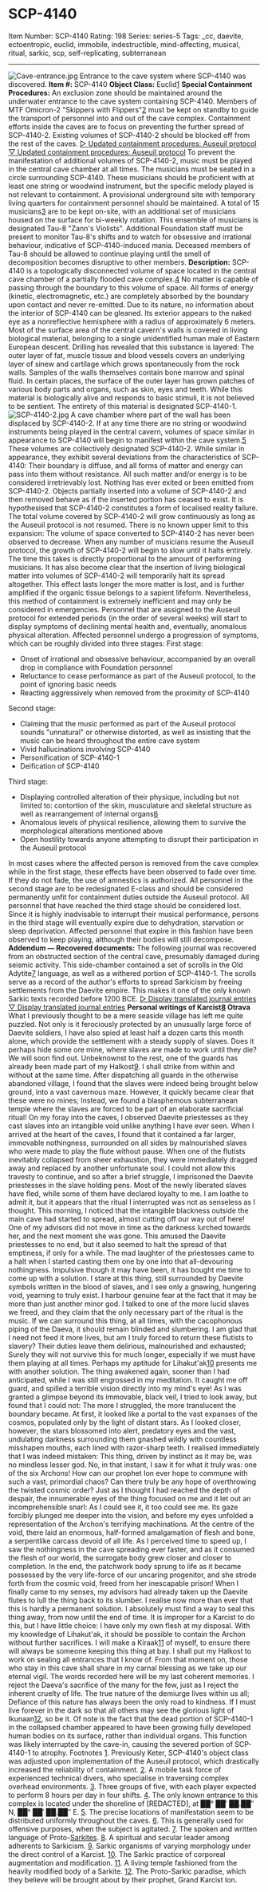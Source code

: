 # SCP-4140
Item Number: SCP-4140
Rating: 198
Series: series-5
Tags: _cc, daevite, ectoentropic, euclid, immobile, indestructible, mind-affecting, musical, ritual, sarkic, scp, self-replicating, subterranean

---

![Cave-entrance.jpg](https://scp-wiki.wdfiles.com/local--files/scp-4140/Cave-entrance.jpg)
Entrance to the cave system where SCP-4140 was discovered.
**Item #:** SCP-4140
**Object Class:** Euclid[1](javascript:;)
**Special Containment Procedures:** An exclusion zone should be maintained around the underwater entrance to the cave system containing SCP-4140. Members of MTF Omicron-2 "Skippers with Flippers"[2](javascript:;) must be kept on standby to guide the transport of personnel into and out of the cave complex. Containment efforts inside the caves are to focus on preventing the further spread of SCP-4140-2. Existing volumes of SCP-4140-2 should be blocked off from the rest of the caves.
[▷ Updated containment procedures: Auseuil protocol](javascript:;)
[▽ Updated containment procedures: Auseuil protocol](javascript:;)
To prevent the manifestation of additional volumes of SCP-4140-2, music must be played in the central cave chamber at all times. The musicians must be seated in a circle surrounding SCP-4140. These musicians should be proficient with at least one string or woodwind instrument, but the specific melody played is not relevant to containment.
A provisional underground site with temporary living quarters for containment personnel should be maintained. A total of 15 musicians[3](javascript:;) are to be kept on-site, with an additional set of musicians housed on the surface for bi-weekly rotation. This ensemble of musicians is designated Tau-8 "Zann's Violists". Additional Foundation staff must be present to monitor Tau-8's shifts and to watch for obsessive and irrational behaviour, indicative of SCP-4140-induced mania.
Deceased members of Tau-8 should be allowed to continue playing until the smell of decomposition becomes disruptive to other members.
**Description:** SCP-4140 is a topologically disconnected volume of space located in the central cave chamber of a partially flooded cave complex.[4](javascript:;) No matter is capable of passing through the boundary to this volume of space. All forms of energy (kinetic, electromagnetic, etc.) are completely absorbed by the boundary upon contact and never re-emitted. Due to its nature, no information about the interior of SCP-4140 can be gleaned. Its exterior appears to the naked eye as a nonreflective hemisphere with a radius of approximately 6 meters.
Most of the surface area of the central cavern's walls is covered in living biological material, belonging to a single unidentified human male of Eastern European descent. Drilling has revealed that this substance is layered: The outer layer of fat, muscle tissue and blood vessels covers an underlying layer of sinew and cartilage which grows spontaneously from the rock walls. Samples of the walls themselves contain bone marrow and spinal fluid. In certain places, the surface of the outer layer has grown patches of various body parts and organs, such as skin, eyes and teeth. While this material is biologically alive and responds to basic stimuli, it is not believed to be sentient. The entirety of this material is designated SCP-4140-1.
![SCP-4140-2.jpg](https://scp-wiki.wdfiles.com/local--files/scp-4140/SCP-4140-2.jpg)
A cave chamber where part of the wall has been displaced by SCP-4140-2.
If at any time there are no string or woodwind instruments being played in the central cavern, volumes of space similar in appearance to SCP-4140 will begin to manifest within the cave system.[5](javascript:;) These volumes are collectively designated SCP-4140-2. While similar in appearance, they exhibit several deviations from the characteristics of SCP-4140: Their boundary is diffuse, and all forms of matter and energy can pass into them without resistance. All such matter and/or energy is to be considered irretrievably lost. Nothing has ever exited or been emitted from SCP-4140-2. Objects partially inserted into a volume of SCP-4140-2 and then removed behave as if the inserted portion has ceased to exist. It is hypothesised that SCP-4140-2 constitutes a form of localised reality failure.
The total volume covered by SCP-4140-2 will grow continuously as long as the Auseuil protocol is not resumed. There is no known upper limit to this expansion: The volume of space converted to SCP-4140-2 has never been observed to decrease. When any number of musicians resume the Auseuil protocol, the growth of SCP-4140-2 will begin to slow until it halts entirely. The time this takes is directly proportional to the amount of performing musicians.
It has also become clear that the insertion of living biological matter into volumes of SCP-4140-2 will temporarily halt its spread altogether. This effect lasts longer the more matter is lost, and is further amplified if the organic tissue belongs to a sapient lifeform. Nevertheless, this method of containment is extremely inefficient and may only be considered in emergencies.
Personnel that are assigned to the Auseuil protocol for extended periods (in the order of several weeks) will start to display symptoms of declining mental health and, eventually, anomalous physical alteration. Affected personnel undergo a progression of symptoms, which can be roughly divided into three stages:
First stage:
  * Onset of irrational and obsessive behaviour, accompanied by an overall drop in compliance with Foundation personnel
  * Reluctance to cease performance as part of the Auseuil protocol, to the point of ignoring basic needs
  * Reacting aggressively when removed from the proximity of SCP-4140

Second stage:
  * Claiming that the music performed as part of the Auseuil protocol sounds "unnatural" or otherwise distorted, as well as insisting that the music can be heard throughout the entire cave system
  * Vivid hallucinations involving SCP-4140
  * Personification of SCP-4140-1
  * Deification of SCP-4140

Third stage:
  * Displaying controlled alteration of their physique, including but not limited to: contortion of the skin, musculature and skeletal structure as well as rearrangement of internal organs[6](javascript:;)
  * Anomalous levels of physical resilience, allowing them to survive the morphological alterations mentioned above
  * Open hostility towards anyone attempting to disrupt their participation in the Auseuil protocol

In most cases where the affected person is removed from the cave complex while in the first stage, these effects have been observed to fade over time. If they do not fade, the use of amnestics is authorized. All personnel in the second stage are to be redesignated E-class and should be considered permanently unfit for containment duties outside the Auseuil protocol. All personnel that have reached the third stage should be considered lost.
Since it is highly inadvisable to interrupt their musical performance, persons in the third stage will eventually expire due to dehydration, starvation or sleep deprivation. Affected personnel that expire in this fashion have been observed to keep playing, although their bodies will still decompose.
**Addendum — Recovered documents:** The following journal was recovered from an obstructed section of the central cave, presumably damaged during seismic activity. This side-chamber contained a set of scrolls in the Old Adytite[7](javascript:;) language, as well as a withered portion of SCP-4140-1. The scrolls serve as a record of the author's efforts to spread Sarkicism by freeing settlements from the Daevite empire. This makes it one of the only known Sarkic texts recorded before 1200 BCE.
[▷ Display translated journal entries](javascript:;)
[▽ Display translated journal entries](javascript:;)
**Personal writings of Karcist[8](javascript:;) Otrava**
What I previously thought to be a mere seaside village has left me quite puzzled. Not only is it ferociously protected by an unusually large force of Daevite soldiers, I have also spied at least half a dozen carts this month alone, which provide the settlement with a steady supply of slaves. Does it perhaps hide some ore mine, where slaves are made to work until they die? We will soon find out. Unbeknownst to the rest, one of the guards has already been made part of my Halkost[9](javascript:;). I shall strike from within and without at the same time.
After dispatching all guards in the otherwise abandoned village, I found that the slaves were indeed being brought below ground, into a vast cavernous maze. However, it quickly became clear that these were no mines; Instead, we found a blasphemous subterranean temple where the slaves are forced to be part of an elaborate sacrificial ritual! On my foray into the caves, I observed Daevite priestesses as they cast slaves into an intangible void unlike anything I have ever seen. When I arrived at the heart of the caves, I found that it contained a far larger, immovable nothingness, surrounded on all sides by malnourished slaves who were made to play the flute without pause. When one of the flutists inevitably collapsed from sheer exhaustion, they were immediately dragged away and replaced by another unfortunate soul. I could not allow this travesty to continue, and so after a brief struggle, I imprisoned the Daevite priestesses in the slave holding pens. Most of the newly liberated slaves have fled, while some of them have declared loyalty to me.
I am loathe to admit it, but it appears that the ritual I interrupted was not as senseless as I thought. This morning, I noticed that the intangible blackness outside the main cave had started to spread, almost cutting off our way out of here! One of my advisors did not move in time as the darkness lurched towards her, and the next moment she was gone. This amused the Daevite priestesses to no end, but it also seemed to halt the spread of that emptiness, if only for a while. The mad laughter of the priestesses came to a halt when I started casting them one by one into that all-devouring nothingness. Impulsive though it may have been, it has bought me time to come up with a solution.
I stare at this thing, still surrounded by Daevite symbols written in the blood of slaves, and I see only a gnawing, hungering void, yearning to truly exist. I harbour genuine fear at the fact that it may be more than just another minor god. I talked to one of the more lucid slaves we freed, and they claim that the only necessary part of the ritual is the music. If we can surround this thing, at all times, with the cacophonous piping of the Daeva, it should remain blinded and slumbering. I am glad that I need not feed it more lives, but am I truly forced to return these flutists to slavery? Their duties leave them delirious, malnourished and exhausted; Surely they will not survive this for much longer, especially if we must have them playing at all times. Perhaps my aptitude for Lihakut'ak[10](javascript:;) presents me with another solution.
The thing awakened again, sooner than I had anticipated, while I was still engrossed in my meditation. It caught me off guard, and spilled a terrible vision directly into my mind's eye! As I was granted a glimpse beyond its immovable, black veil, I tried to look away, but found that I could not: The more I struggled, the more translucent the boundary became. At first, it looked like a portal to the vast expanses of the cosmos, populated only by the light of distant stars. As I looked closer, however, the stars blossomed into alert, predatory eyes and the vast, undulating darkness surrounding them gnashed wildly with countless misshapen mouths, each lined with razor-sharp teeth. I realised immediately that I was indeed mistaken: This thing, driven by instinct as it may be, was no mindless lesser god. No, in that instant, I saw it for what it truly was: one of the six Archons!
How can our prophet Ion ever hope to commune with such a vast, primordial chaos? Can there truly be any hope of overthrowing the twisted cosmic order?
Just as I thought I had reached the depth of despair, the innumerable eyes of the thing focused on me and it let out an incomprehensible snarl: As I could see it, it too could see me. Its gaze forcibly plunged me deeper into the vision, and before my eyes unfolded a representation of the Archon's terrifying machinations. At the centre of the void, there laid an enormous, half-formed amalgamation of flesh and bone, a serpentlike carcass devoid of all life. As I perceived time to speed up, I saw the nothingness in the cave spreading ever faster, and as it consumed the flesh of our world, the surrogate body grew closer and closer to completion. In the end, the patchwork body sprung to life as it became possessed by the very life-force of our uncaring progenitor, and she strode forth from the cosmic void, freed from her inescapable prison!
When I finally came to my senses, my advisors had already taken up the Daevite flutes to lull the thing back to its slumber. I realise now more than ever that this is hardly a permanent solution. I absolutely must find a way to seal this thing away, from now until the end of time.
It is improper for a Karcist to do this, but I have little choice: I have only my own flesh at my disposal. With my knowledge of Lihakut'ak, it should be possible to contain the Archon without further sacrifices. I will make a Kiraak[11](javascript:;) of myself, to ensure there will always be someone keeping this thing at bay. I shall put my Halkost to work on sealing all entrances that I know of. From that moment on, those who stay in this cave shall share in my carnal blessing as we take up our eternal vigil.
The words recorded here will be my last coherent memories. I reject the Daeva's sacrifice of the many for the few, just as I reject the inherent cruelty of life. The true nature of the demiurge lives within us all; Defiance of this nature has always been the only road to kindness. If I must live forever in the dark so that all others may see the glorious light of Ikunaan[12](javascript:;), so be it.
Of note is the fact that the dead portion of SCP-4140-1 in the collapsed chamber appeared to have been growing fully developed human bodies on its surface, rather than individual organs. This function was likely interrupted by the cave-in, causing the severed portion of SCP-4140-1 to atrophy.
Footnotes
[1](javascript:;). Previously Keter, SCP-4140's object class was adjusted upon implementation of the Auseuil protocol, which drastically increased the reliability of containment.
[2](javascript:;). A mobile task force of experienced technical divers, who specialise in traversing complex overhead environments.
[3](javascript:;). Three groups of five, with each player expected to perform 8 hours per day in four shifts.
[4](javascript:;). The only known entrance to this complex is located under the shoreline of [REDACTED], at ██° ██′ ██.██″ N, ██° ██′ ██.██″ E.
[5](javascript:;). The precise locations of manifestation seem to be distributed uniformly throughout the caves.
[6](javascript:;). This is generally used for offensive purposes, when the subject is agitated.
[7](javascript:;). The spoken and written language of Proto-[Sarkites](http://www.scp-wiki.net/sarkicism-hub).
[8](javascript:;). A spiritual and secular leader among adherents to Sarkicism.
[9](javascript:;). Sarkic organisms of varying morphology under the direct control of a Karcist.
[10](javascript:;). The Sarkic practice of corporeal augmentation and modification.
[11](javascript:;). A living temple fashioned from the heavily modified body of a Sarkite.
[12](javascript:;). The Proto-Sarkic paradise, which they believe will be brought about by their prophet, Grand Karcist Ion.